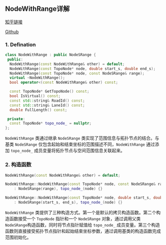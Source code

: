 <!--
 * @Author: LOTEAT
 * @Date: 2025-08-13 09:26:21
-->


## NodeWithRange详解

[知乎链接](https://zhuanlan.zhihu.com/p/1938986091551101758)

[Github](https://github.com/LOTEAT/Apollo-Notes/blob/master/routing/NodeWithRange/node_with_range.md)


### 1. Defination
```cpp
class NodeWithRange : public NodeSRange {
 public:
  NodeWithRange(const NodeWithRange& other) = default;
  NodeWithRange(const TopoNode* node, double start_s, double end_s);
  NodeWithRange(const TopoNode* node, const NodeSRange& range);
  virtual ~NodeWithRange();
  bool operator<(const NodeWithRange& other) const;

  const TopoNode* GetTopoNode() const;
  bool IsVirtual() const;
  const std::string& RoadId() const;
  const std::string& LaneId() const;
  double FullLength() const;

 private:
  const TopoNode* topo_node_ = nullptr;
};
```

`NodeWithRange` 类通过继承 `NodeSRange` 类实现了范围信息与拓扑节点的结合。与基类 `NodeSRange` 仅包含起始和结束坐标的范围描述不同，`NodeWithRange` 通过添加 `topo_node_` 成员变量将拓扑节点与空间范围信息关联起来。


### 2. 构造函数
```cpp
NodeWithRange(const NodeWithRange& other) = default;

NodeWithRange::NodeWithRange(const TopoNode* node, const NodeSRange& range)
    : NodeSRange(range), topo_node_(node) {}

NodeWithRange::NodeWithRange(const TopoNode* node, double start_s, double end_s)
    : NodeSRange(start_s, end_s), topo_node_(node) {}
```

`NodeWithRange` 类提供了三种构造方式。第一个是默认的拷贝构造函数。第二个构造函数接受一个 `TopoNode` 指针和一个 `NodeSRange` 对象，通过调用父类 `NodeSRange`构造函数，同时将节点指针赋值给 `topo_node_` 成员变量。第三个构造函数则直接接受拓扑节点指针和起始结束坐标参数，通过调用基类的构造函数完成范围初始化。
